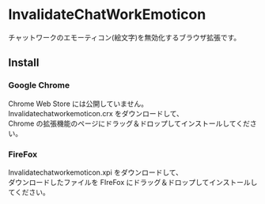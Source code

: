 # InvalidateChatWorkEmoticon
チャットワークのエモーティコン(絵文字)を無効化するブラウザ拡張です。

## Install

### Google Chrome
Chrome Web Store には公開していません。  
Invalidatechatworkemoticon.crx をダウンロードして、  
Chrome の拡張機能のページにドラッグ＆ドロップしてインストールしてください。

### FireFox
Invalidatechatworkemoticon.xpi をダウンロードして、  
ダウンロードしたファイルを FIreFox にドラッグ＆ドロップしてインストールしてください。

